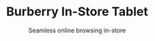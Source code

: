 ---
layout: default
type: project
folder: project3
title: Burberry In-Store Tablet
subtitle: Seamless online browsing in-store
---